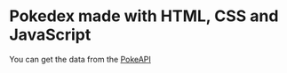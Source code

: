 # Pokedex made with HTML, CSS and JavaScript

You can get the data from the [PokeAPI](https://pokeapi.co/)
